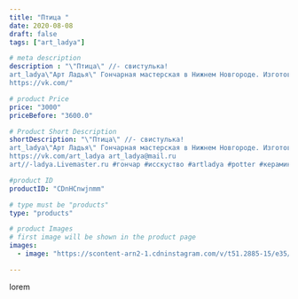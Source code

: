 ```yaml
---
title: "Птица "
date: 2020-08-08
draft: false
tags: ["art_ladya"]

# meta description
description : "\"Птица\" //- свистулька! 
art_ladya\"Арт Ладья\" Гончарная мастерская в Нижнем Новгороде. Изготовление керамики и мастер//-классы по обучению. 
https://vk.com/"

# product Price
price: "3000"
priceBefore: "3600.0"

# Product Short Description
shortDescription: "\"Птица\" //- свистулька! 
art_ladya\"Арт Ладья\" Гончарная мастерская в Нижнем Новгороде. Изготовление керамики и мастер//-классы по обучению. 
https://vk.com/art_ladya art_ladya@mail.ru 
art//-ladya.Livemaster.ru #гончар #исскуство #artladya #potter #керамикаручнаяработа #гончарнаямастерская #керамиканазаказ #handmade #черепаха #керамика #эксклюзивнаякерамика #music #ceramicar #claygoods #музыка #pennywhistle #ceramic #design #свистулька #ceramicart #керамическаясвистулька #птица #авторскаякерамика"

#product ID
productID: "CDnHCnwjnmm"

# type must be "products"
type: "products"

# product Images
# first image will be shown in the product page
images:
  - image: "https://scontent-arn2-1.cdninstagram.com/v/t51.2885-15/e35/117292038_166819381597518_2721333147705978363_n.jpg?se=7&tp=1&_nc_ht=scontent-arn2-1.cdninstagram.com&_nc_cat=106&_nc_ohc=U1YIgYHMppUAX-fOeH4&ccb=7-4&oh=85ab32666e4825fb9614228868a3bd88&oe=6084AA2C&_nc_sid=86f79a&ig_cache_key=MjM3MDg5NDY5NTI4ODk2MTQ0Ng%3D%3D.2-ccb7-4"

---
```

lorem
